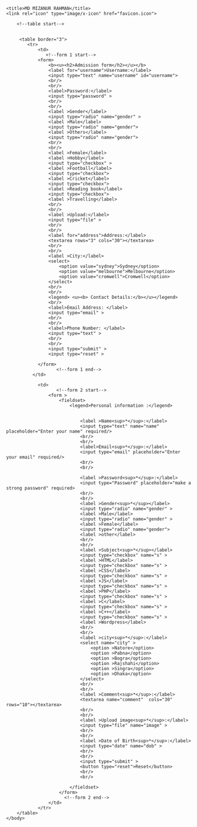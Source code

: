 <!DOCTYPE html>
<html >
<head>

    <title>MD MIZANUR RAHMAN</title>
	<link rel="icon" type="image/x-icon" href="favicon.icon">
</head>
    <body>

        <!--table start-->


         <table border="3">
            <tr>
                <td>
                   <!--form 1 start-->
                <form>
                    <b><u><h2>Admission form</h2></u></b>
                    <label for="username">Username:</label>
                    <input type="text" name="username" id="username">
                    <br/>
                    <br/>
                    <label>Password:</label>
                    <input type="password" >
                    <br/>
                    <br/>
                    <label >Gender</label>
                    <input type="radio" name="gender" >
                    <label >Male</label>
                    <input type="radio" name="gender">
                    <label >Others</label>
                    <input type="radio" name="gender">
                    <br/>
                    <br/>
                    <label >Female</label>
                    <label >Hobby</label>
                    <input type="checkbox" >
                    <label >Football</label>
                    <input type="checkbox">
                    <label >Cricket</label>
					<input type="checkbox">
                    <label >Reading book</label>
                    <input type="checkbox">
                    <label >Travelling</label>
                    <br/>
                    <br/>
                    <label >Upload:</label>
                    <input type="file" >
                    <br/>
                    <br/>
                    <label for="address">Address:</label>
                    <textarea rows="3" cols="30"></textarea>
                    <br/>
                    <br/>
                    <label >City:</label>
                    <select>
                        <option value="sydney">Sydney</option>
                        <option value="melbourne">Melbourne</option>
                        <option value="cromwell">Cromwell</option>
                    </select>
                    <br/>
                    <br/>
                    <legend> <u><b> Contact Details:</b></u></legend>
                    <br/>
                    <label>Email Address: </label>
                    <input type="email" >
                    <br/>
                    <br/>
                    <label>Phone Number: </label>
                    <input type="text" >
                    <br/>
                    <br/>
                    <input type="submit" >
                    <input type="reset" >  
                    
                </form>
                       <!--form 1 end-->
              </td>

                <td>
                       <!--form 2 start-->
                    <form >
                        <fieldset>
                            <legend>Personal information :</legend>
                            
                           
                                <label >Name<sup>*</sup>:</label>
                                <input type="text" name="name"  placeholder="Enter your name" required/>
                                <br/>
                                <br/>
                                <label>Email<sup>*</sup>:</label>
                                <input type="email" placeholder="Enter your email" required/>
                                <br/>
                                <br/>
                        
                                <label >Password<sup>*</sup>:</label>
                                <input type="Password" placeholder="make a strong password" required>
                                <br/>
                                <br/>
                                <label >Gender<sup>*</sup></label>
                                <input type="radio" name="gender" >
                                <label >Male</label>
                                <input type="radio" name="gender" >
                                <label >Female</label>
                                <input type="radio" name="gender">
                                <label >other</label>
                                <br/>
                                <br/>
                                <label >Subject<sup>*</sup></label>
                                <input type="checkbox" name="s" >
                                <label >HTML</label>
                                <input type="checkbox" name="s" >
                                <label >CSS</label>
                                <input type="checkbox" name="s" >
                                <label >JS</label>
                                <input type="checkbox" name="s" >
                                <label >PHP</label>
                                <input type="checkbox" name="s" >
                                <label >C</label>
                                <input type="checkbox" name="s" >
                                <label >C++</label>
                                <input type="checkbox" name="s" >
                                <label >Wordpress</label>
                                <br/>
                                <br/>
                                <label >city<sup>*</sup>:</label>
                                <select name="city" >
                                    <option >Natore</option>
                                    <option >Pabna</option>
                                    <option >Bogra</option>
                                    <option >Rajshahi</option>
                                    <option >Singra</option>
                                    <option >Dhaka</option>
                                </select>
                                <br/>
                                <br/>
                                <label >Comment<sup>*</sup>:</label>
                                <textarea name="comment"  cols="30" rows="10"></textarea>
                                <br/>
                                <br/>
                                <label >Upload image<sup>*</sup>:</label>
                                <input type="file" name="image" >
                                <br/>
                                <br/>
                                <label >Date of Birth<sup>*</sup>:</label>
                                <input type="date" name="dob" >
                                <br/>
                                <br/>
                                <input type="submit" >
                                <button type="reset">Reset</button>
                                <br/>
                                <br/>
                           
                            </fieldset>
                        </form>
                          <!--form 2 end-->
                    </td>
                </tr>
        </table>
    </body>
</html>
